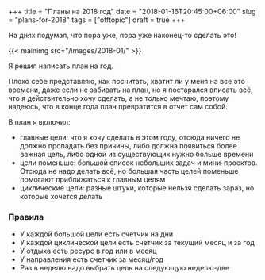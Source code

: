 +++
title = "Планы на 2018 год"
date = "2018-01-16T20:45:00+06:00"
slug = "plans-for-2018"
tags = ["offtopic"]
draft = true
+++

На днях подумал, что пора уже, пора уже наконец-то сделать это!

{{< mainimg src="/images/2018-01/" >}}

<!--more-->

Я решил написать план на год.

Плохо себе представляю, как посчитать, хватит ли у меня на все это времени, даже если не забивать на план, но я постарался вписать всё, что я действительно хочу сделать, а не только мечтаю, поэтому надеюсь, что в конце года план превратится в отчет сам собой.

В план я включил:
- главные цели: что я хочу сделать в этом году, отсюда ничего не должно пропадать без причины, либо должна появиться более важная цель, либо одной из существующих нужно больше времени
- цели поменьше: большой список небольших задач и мини-проектов. Отсюда не надо делать всё, но большая часть целей поменьше помогают приближаться к главным целям
- циклические цели: разные штуки, которые нельзя сделать зараз, но которые хочется делать

### Правила
- У каждой большой цели есть счетчик на дни
- У каждой циклической цели есть счетчик за текущий месяц и за год
- У отдыха есть ресурс в год или в месяц
- У направления есть счетчик за месяц/год
- Раз в неделю надо выбрать цель на следующую неделю-две
